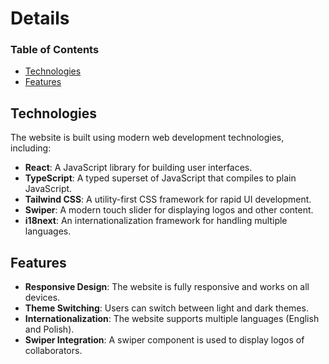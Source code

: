 # Details

### Table of Contents

- [Technologies](#technologies)
- [Features](#features)

## Technologies

The website is built using modern web development technologies, including:

- **React**: A JavaScript library for building user interfaces.
- **TypeScript**: A typed superset of JavaScript that compiles to plain JavaScript.
- **Tailwind CSS**: A utility-first CSS framework for rapid UI development.
- **Swiper**: A modern touch slider for displaying logos and other content.
- **i18next**: An internationalization framework for handling multiple languages.

## Features

- **Responsive Design**: The website is fully responsive and works on all devices.
- **Theme Switching**: Users can switch between light and dark themes.
- **Internationalization**: The website supports multiple languages (English and Polish).
- **Swiper Integration**: A swiper component is used to display logos of collaborators.

